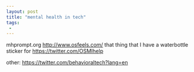 ```yaml
---
layout: post
title: "mental health in tech"
tags:
 -
---
```


mhprompt.org
http://www.osfeels.com/
that thing that I have a waterbottle sticker for https://twitter.com/OSMIhelp


other:
https://twitter.com/behavioraltech?lang=en
